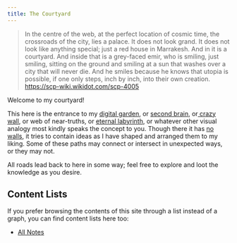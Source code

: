 ```yaml
---
title: The Courtyard
---
```


>In the centre of the web, at the perfect location of cosmic time, the crossroads of the city, lies a palace. It does not look grand. It does not look like anything special; just a red house in Marrakesh. And in it is a courtyard. And inside that is a grey-faced emir, who is smiling, just smiling, sitting on the ground and smiling at a sun that washes over a city that will never die. And he smiles because he knows that utopia is possible, if one only steps, inch by inch, into their own creation.
https://scp-wiki.wikidot.com/scp-4005

Welcome to my courtyard! 

This here is the entrance to my [digital garden](https://maggieappleton.com/garden-history), or [second brain](https://fortelabs.co/blog/basboverview/), or[ crazy wall](https://en.wikipedia.org/wiki/Evidence_board), or web of near-truths, or [eternal labyrinth](https://www.poewiki.net/wiki/The_Lord%27s_Labyrinth), or whatever other visual analogy most kindly speaks the concept to you. Though there it has [no walls](https://en.wikipedia.org/wiki/Closed_platform), it tries to contain ideas as I have shaped and arranged them to my liking. Some of these paths may connect or intersect in unexpected ways, or they may not.

All roads lead back to here in some way; feel free to explore and loot the knowledge as you desire. 


## Content Lists
If you prefer browsing the contents of this site through a list instead of a graph, you can find content lists here too:

- [All Notes](/notes)
